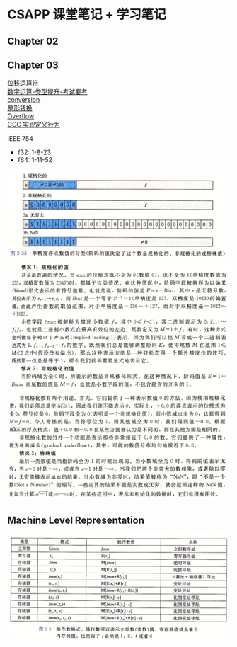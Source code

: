 # CSAPP 课堂笔记 + 学习笔记


## Chapter 02





## Chapter 03

[位移运算符](https://port70.net/~nsz/c/c11/n1570.html#6.5.7)   
[数字运算-类型提升-考试要考](https://port70.net/~nsz/c/c11/n1570.html#6.3.1.8)   
[conversion](https://en.cppreference.com/w/c/language/conversion)   
[整形转换](https://port70.net/~nsz/c/c11/n1570.html#6.3.1.3)   
[Overflow](https://en.cppreference.com/w/c/language/operator_arithmetic#Overflows)   
[GCC 实现定义行为](https://gcc.gnu.org/onlinedocs/gcc/Integers-implementation.html#Integers-implementation)    

IEEE 754

- f32: 1-8-23
- f64: 1-11-52

![](assets/floating_normal.png)   
![](assets/floating_nomal2.png)    
![](assets/floating_normal3.png)   


## Machine Level Representation


![](assets/access_10_16.png)













